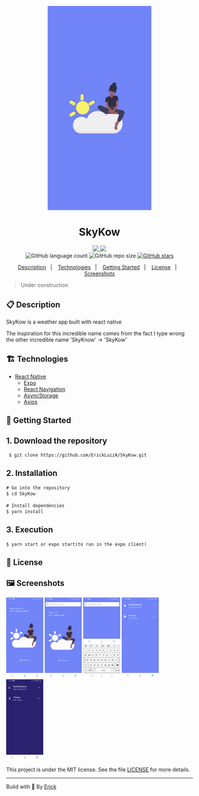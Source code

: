 <p align="center"> 
  <img alt="SkyKow icon" src="./assets/splash.png"  width="280"/>
</p>

<h1 align="center"> SkyKow </h1>

<p align="center">
  <a href="https://github.com/ErickLuizA/SkyKow/graphs/commit-activity" alt="Maintenance">
    <img src="https://img.shields.io/badge/Maintained%3F-yes-1EAE72.svg" />
  </a>

  <a href="./LICENSE" alt="License: MIT">
    <img src="https://img.shields.io/badge/License-MIT-1EAE72.svg" />
  </a>

<br/>

<img alt="GitHub language count" src="https://img.shields.io/github/languages/count/ErickLuizA/SkyKow?color=blue">

<img alt="GitHub repo size" src="https://img.shields.io/github/repo-size/ErickLuizA/SkyKow">

<a href="https://github.com/ErickLuizA/SkyKow/stargazers">
  <img alt="GitHub stars" src="https://img.shields.io/github/stars/ErickLuizA/SkyKow?style=social">
</a>

<p align="center">
  <a href="#clipboard-description">Description</a>&nbsp;&nbsp;&nbsp;|&nbsp;&nbsp;&nbsp;
  <a href="#building_construction-technologies">Technologies</a>&nbsp;&nbsp;&nbsp;|&nbsp;&nbsp;&nbsp;
  <a href="#rocket-getting-started">Getting Started</a>&nbsp;&nbsp;&nbsp;|&nbsp;&nbsp;&nbsp;
  <a href="#memo-license">License</a>&nbsp;&nbsp;&nbsp;|&nbsp;&nbsp;&nbsp;
  <a href="#framed_picture-screenshots">Screenshots</a>
</p>

> Under construction

## :clipboard: Description

SkyKow is a weather app built with react native

The inspiration for this incredible name comes from the fact I type wrong the other incredible name 'SkyKnow' -> 'SkyKow'

## :building_construction: Technologies

- [React Native](https://reactnative.dev/)
  - [Expo](https://expo.io)
  - [React Navigation](https://reactnavigation.org/)
  - [AsyncStorage](https://github.com/react-native-community/async-storage)
  - [Axios](https://github.com/axios/axios)

## :rocket: Getting Started

## 1. Download the repository

```shell
 $ git clone https://github.com/ErickLuizA/SkyKow.git
```

## 2. Installation

```shell
# Go into the repository
$ cd SkyKow

# Install dependencies
$ yarn install
```

## 3. Execution

```shell
$ yarn start or expo start(to run in the expo client)
```

## :memo: License

## :framed_picture: Screenshots

  <img alt="SkyKow icon" src="./.github/Screenshot_20201004-150216.png"  width="100"/>
  <img alt="SkyKow icon" src="./.github/Screenshot_20201004-150210.png"  width="100"/>
  <img alt="SkyKow icon" src="./.github/Screenshot_20201004-150152.png"  width="100"/>
  <img alt="SkyKow icon" src="./.github/Screenshot_20201004-150229.png"  width="100"/>
  <img alt="SkyKow icon" src="./.github/Screenshot_20201004-150225.png"  width="100"/>

This project is under the MIT license. See the file [LICENSE](LICENSE) for more details.

---

Build with 💙 By [Erick](https://www.linkedin.com/in/erick-luiz-47151a1a4/)